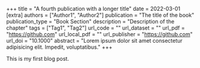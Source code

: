 +++
title = "A fourth publication with a longer title"
date = 2022-03-01
[extra]
authors = ["Author1", "Author2"]
publication = "The title of the book"
publication_type = "Book Section"
description = "Description of the chapter"
tags = ["Tag1", "Tag2"]
url_code = ""
url_dataset = ""
url_pdf = "https://github.com"
url_local_pdf = ""
url_publisher = "https://github.com"
url_doi = "10.1000"
abstract = "Lorem ipsum dolor sit amet consectetur adipisicing elit. Impedit, voluptatibus."
+++

This is my first blog post.
